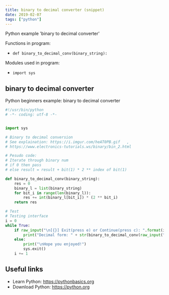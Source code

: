```yaml
---
title: binary to decimal converter (snippet)
date: 2019-02-07
tags: ["python"]
---
```

Python example 'binary to decimal converter'

Functions in program: 
* `def binary_to_decimal_conv(binary_string):`

Modules used in program: 
* `import sys`

## binary to decimal converter

Python beginners example: binary to decimal converter

```python
#!/usr/bin/python
# -*- coding: utf-8 -*-


import sys

# Binary to decimal conversion
# See explaination: https://i.imgur.com/heAT0PB.gif   , 
# https://www.electronics-tutorials.ws/binary/bin_2.html

# Pesudo code:
# Iterate through binary num
# if 0 then pass
# else result = result + bit(1) * 2 ** index of bit(1)

def binary_to_decimal_conv(binary_string):
	res = 0
	binary_l = list(binary_string)
	for bit_i in range(len(binary_l)):
		res += int(binary_l[bit_i]) * (2 ** bit_i) 
	return res 

# Test
# Testing interface
i = 0
while True:
	if raw_input("\n[{}] Exit(press e) or Continue(press c): ".format(i)).strip().lower() == "c":
		print("Decimal form: " + str(binary_to_decimal_conv(raw_input("\nBinary?: "))))
	else:
		print("\nHope you enjoyed!")
		sys.exit()
	i += 1


```

## Useful links

- Learn Python: https://pythonbasics.org
- Download Python: https://python.org
